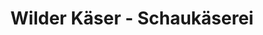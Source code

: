 ---
title: "Wilder Käser - Schaukäserei"
url: /kirchdorf-in-tirol/wilder-kaeser-schaukaeserei/
shop: Milch
---